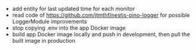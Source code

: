 - add entity for last updated time for each monitor
- read code of https://github.com/jtmthf/nestjs-pino-logger for possible LoggerModule improvements
- stop copying .env into the app Docker image
- build app Docker image locally and push in development, then pull the built image in production
